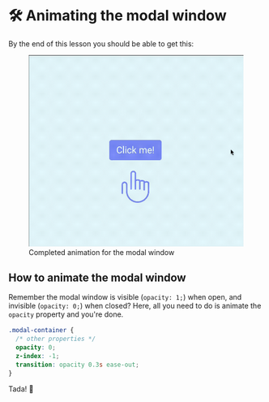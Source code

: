 # 🛠 Animating the modal window

By the end of this lesson you should be able to get this:

<figure>
  <img src="../../images/components/modal/02-complete.gif" alt="Completed animation for the off-canvas menu">
  <figcaption>Completed animation for the modal window</figcaption>
</figure>

## How to animate the modal window

Remember the modal window is visible (`opacity: 1;`) when open, and invisible (`opacity: 0;`) when closed? Here, all you need to do is animate the `opacity` property and you're done.

```css
.modal-container {
  /* other properties */
  opacity: 0;
  z-index: -1;
  transition: opacity 0.3s ease-out;
}
```

Tada! 🎉
